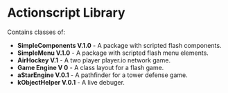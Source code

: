 # Actionscript Library

Contains classes of:

 * **SimpleComponents V.1.0**	 - A package with scripted flash components.
 * **SimpleMenu V.1.0** 		 - A package with scripted flash menu elements.
 * **AirHockey V.1**			 - A two player player.io network game.
 * **Game Engine V 0**			 - A class layout for a flash game.
 * **aStarEngine V.0.1**		 - A pathfinder for a tower defense game.
 * **kObjectHelper V.0.1**       - A live debuger.
 
 